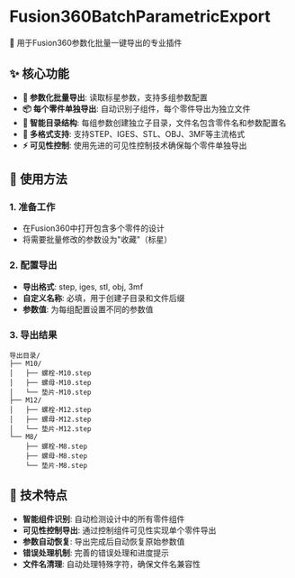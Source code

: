 # Fusion360BatchParametricExport
🎯 用于Fusion360参数化批量一键导出的专业插件

## ✨ 核心功能

- **🔄 参数化批量导出**: 读取标星参数，支持多组参数配置
- **📦 每个零件单独导出**: 自动识别子组件，每个零件导出为独立文件
- **📁 智能目录结构**: 每组参数创建独立子目录，文件名包含零件名和参数配置名
- **🎨 多格式支持**: 支持STEP、IGES、STL、OBJ、3MF等主流格式
- **⚡ 可见性控制**: 使用先进的可见性控制技术确保每个零件单独导出

## 🚀 使用方法

### 1. 准备工作
- 在Fusion360中打开包含多个零件的设计
- 将需要批量修改的参数设为"收藏"（标星）

### 2. 配置导出
- **导出格式**: step, iges, stl, obj, 3mf
- **自定义名称**: 必填，用于创建子目录和文件后缀
- **参数值**: 为每组配置设置不同的参数值

### 3. 导出结果
```
导出目录/
├── M10/
│   ├── 螺栓-M10.step
│   ├── 螺母-M10.step
│   └── 垫片-M10.step
├── M12/
│   ├── 螺栓-M12.step
│   ├── 螺母-M12.step
│   └── 垫片-M12.step
└── M8/
    ├── 螺栓-M8.step
    ├── 螺母-M8.step
    └── 垫片-M8.step
```

## 🔧 技术特点

- **智能组件识别**: 自动检测设计中的所有零件组件
- **可见性控制导出**: 通过控制组件可见性实现单个零件导出
- **参数自动恢复**: 导出完成后自动恢复原始参数值
- **错误处理机制**: 完善的错误处理和进度提示
- **文件名清理**: 自动处理特殊字符，确保文件名兼容性